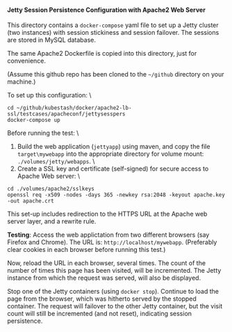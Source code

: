 #### Jetty Session Persistence Configuration with Apache2 Web Server
This directory contains a `docker-compose` yaml file to set up a Jetty cluster (two instances) with session stickiness and session failover. The sessions are stored in MySQL database.

The same Apache2 Dockerfile is copied into this directory, just for convenience.

(Assume this github repo has been cloned to the `~/github` directory on your machine.)

To set up this configuration: \
```
cd ~/github/kubestash/docker/apache2-lb-ssl/testcases/apacheconf/jettysesspers
docker-compose up
```

Before running the test: \
1. Build the web application (`jettyapp`) using maven, and copy the file `target\mywebapp` into the appropriate directory for volume mount: `./volumes/jetty/webapps`. \
2. Create a SSL key and certificate (self-signed) for secure access to Apache Web server: \
```
cd ./volumes/apache2/sslkeys 
openssl req -x509 -nodes -days 365 -newkey rsa:2048 -keyout apache.key -out apache.crt
```

This set-up includes redirection to the HTTPS URL at the Apache web server layer, and a rewrite rule.

**Testing**: Access the web applictation from two different browsers (say Firefox and Chrome). The URL is: `http://localhost/mywebapp`. (Preferably clear cookies in each browser before running this test.)

Now, reload the URL in each browser, several times. The count of the number of times this page has been visited, will be incremented. The Jetty instance from which the request was served, will also be displayed.

Stop one of the Jetty containers (using `docker stop`). Continue to load the page from the browser, which was hitherto served by the stopped container. The request will failover to the other Jetty container, but the visit count will still be incremented (and not reset), indicating session persistence.
